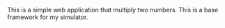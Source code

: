 This is a simple web application that multiply two numbers.
This is a base framework for my simulator.